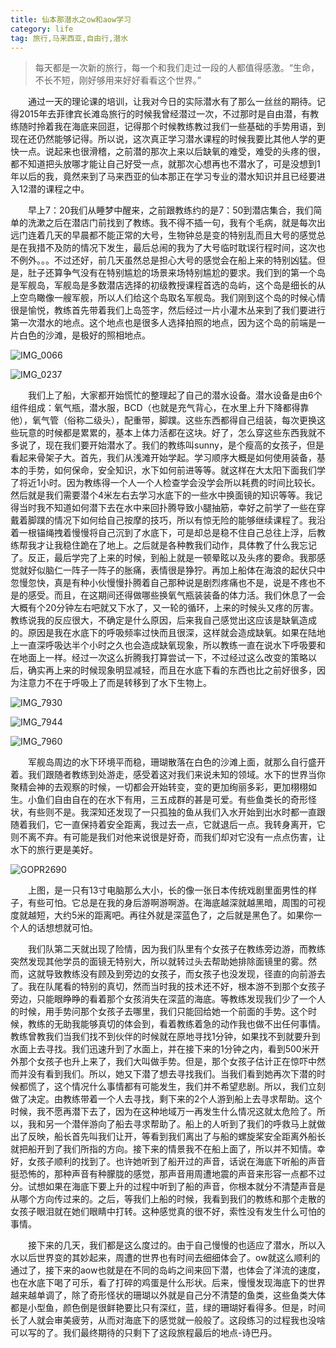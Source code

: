 ```yaml
---
title: 仙本那潜水之ow和aow学习
category: life
tag: 旅行,马来西亚,自由行,潜水
---
```


> 每天都是一次新的旅行，每一个和我们走过一段的人都值得感激。“生命，不长不短，刚好够用来好好看看这个世界。” 

　　通过一天的理论课的培训，让我对今日的实际潜水有了那么一丝丝的期待。记得2015年去菲律宾长滩岛旅行的时候我曾经潜过一次，不过那时是自由潜，有教练随时拎着我在海底来回逛，记得那个时候教练教过我们一些基础的手势用语，到现在还仍然能够记得。所以说，这次真正学习潜水课程的时候我要比其他人学的更快一点。说起来也很滑稽，之前潜的那次上来以后缺氧的难受，难受的头疼的很，都不知道把头放哪才能让自己好受一点，就那次心想再也不潜水了，可是没想到1年以后的我，竟然来到了马来西亚的仙本那正在学习专业的潜水知识并且已经要进入12潜的课程之中。

　　早上7：20我们从睡梦中醒来，之前跟教练约的是7：50到潜店集合，我们简单的洗漱之后在潜店门前找到了教练。我不得不插一句，我有个毛病，就是每次出远门连着几天的早晨都不能正常的大号，生物钟总是变的特别乱而且大号的感觉总是在我措不及防的情况下发生，最后总闹的我为了大号临时耽误行程时间，这次也不例外。。。不过还好，前几天虽然总是担心大号的感觉会在船上来的特别凶猛。但是，肚子还算争气没有在特别尴尬的场景来场特别尴尬的要求。我们到的第一个岛是军舰岛，军舰岛是多数潜店选择的初级教授课程首选的岛屿，这个岛是细长的从上空鸟瞰像一艘军舰，所以人们给这个岛取名军舰岛。我们刚到这个岛的时候心情很是愉悦，教练首先带着我们上岛签字，然后经过一片小灌木丛来到了我们要进行第一次潜水的地点。这个地点也是很多人选择拍照的地点，因为这个岛的前端是一片白色的沙滩，是极好的照相地点。


![IMG_0066](https://ooo.0o0.ooo/2017/01/24/5886f43b2892c.jpg)

![IMG_0237](https://ooo.0o0.ooo/2017/01/24/5886f43b1416d.jpg)



　　我们上了船，大家都开始慌忙的整理起了自己的潜水设备。潜水设备是由6个组件组成：氧气瓶，潜水服，BCD（也就是充气背心，在水里上升下降都得靠他），氧气管（俗称二级头），配重带，脚蹼。这些东西都得自己组装，每次更换这些玩意的时候都是累累的，基本上体力活都在这块。好了，怎么穿这些东西我就不多说了，现在我们要开始潜水了。我们的教练叫sunny，是个瘦高的女孩子，但是看起来骨架子大。首先，我们从浅滩开始学起。学习顺序大概是如何使用装备，基本的手势，如何保命，安全知识，水下如何前进等等。就这样在大太阳下面我们学了将近1小时。因为教练得一个人一个人检查学会没学会所以耗费的时间比较长。然后就是我们需要潜个4米左右去学习水底下的一些水中换面镜的知识等等。我记得当时我不知道如何潜下去在水中来回扑腾导致小腿抽筋，幸好之前学了一些在穿戴着脚蹼的情况下如何给自己按摩的技巧，所以有惊无险的能够继续课程了。我沿着一根锚绳拽着慢慢将自己沉到了水底下，可是却总是稳不住自己总往上浮，后教练帮我才让我稳住跪在了地上。之后就是各种教我们动作，具体教了什么我忘记了。反正，最后学完了上来的时候，到船上就是一顿晕眩以及头疼的要命。我那感觉就好似脑仁一阵子一阵子的胀痛，表情很是狰狞。再加上船体在海浪的起伏只中忽慢忽快，真是有种小伙慢慢扑腾着自己那种说是剧烈疼痛也不是，说是不疼也不是的感受。而且，在这期间还得做哪些换氧气瓶装装备的体力活。我们休息了一会大概有个20分钟左右吧就又下水了，又一轮的循环，上来的时候头又疼的厉害。教练说我的反应很大，不确定是什么原因，后来我自己感觉出这应该是缺氧造成的。原因是我在水底下的呼吸频率过快而且很深，这样就会造成缺氧。如果在陆地上一直深呼吸达半个小时之久也会造成缺氧现象，所以教练一直在说水下呼吸要和在地面上一样。经过一次这么折腾我打算尝试一下，不过经过这么改变的策略以后，确实再上来的时候现象明显减轻，而且在水底下看的东西也比之前好很多，因为注意力不在于呼吸上了而是转移到了水下生物上。

![IMG_7930](https://ooo.0o0.ooo/2017/01/24/5886f43bc38e7.jpg)

![IMG_7944](https://ooo.0o0.ooo/2017/01/24/5886f43c77f92.jpg)


![IMG_7960](https://ooo.0o0.ooo/2017/01/24/5886f43bb14bb.jpg)

　　军舰岛周边的水下环境平而稳，珊瑚散落在白色的沙滩上面，就那么自行盛开着。我们跟随者教练到处游走，感受着这对我们来说未知的领域。水下的世界当你聚精会神的去观察的时候，一切都会开始转变，变的更加绚丽多彩，更加栩栩如生。小鱼们自由自在的在水下有用，三五成群的甚是可爱。有些鱼类长的奇形怪状，有些则不是。我深知还发现了一只孤独的鱼从我们入水开始到出水时都一直跟随着我们，它一直保持着安全距离，我过去一点，它就退后一点。我转身离开，它则不离不弃。有可能是我们对他来说很是好奇，而我们却对它没有一点点伤害，让水下的旅行更是美好。

![GOPR2690](https://ooo.0o0.ooo/2017/01/24/5886f43e88a73.jpg)

　　上图，是一只有13寸电脑那么大小，长的像一张日本传统戏剧里面男性的样子，有些可怕。它总是在我的身后游啊游啊游。在海底越深就越黑暗，周围的可视度就越短，大约5米的距离吧。再往外就是深蓝色了，之后就是黑色了。如果你一个人的话想想就可怕。

　　我们队第二天就出现了险情，因为我们队里有个女孩子在教练旁边游，而教练突然发现其他学员的面镜无特别大，所以就转过头去帮助她排除面镜里的雾。然而，这就导致教练没有顾及到旁边的女孩子，而女孩子也没发现，径直的向前游去了。我在队尾看的特别的真切，然而当时我的技术还不好，根本游不到那个女孩子旁边，只能眼睁睁的看着那个女孩消失在深蓝的海底。等教练发现我们少了一个人的时候，用手势问那个女孩子去哪里，我们只能回给她一个前面的手势。这个时候，教练的无助我能够真切的体会到，看着教练着急的动作我也做不出任何事情。教练曾教我们当我们找不到伙伴的时候就在原地寻找1分钟，如果找不到就要升到水面上去寻找。我们迅速升到了水面上，并在接下来的1分钟之内，看到500米开外那个女孩子也升上来了，我们大叫做手势。但是，那个女孩子估计正在惊吓中然而并没有看到我们。所以，她又下潜了想去寻找我们。当我们看到她再次下潜的时候都慌了，这个情况什么事情都有可能发生，我们并不希望悲剧。所以，我们立刻做了决定。由教练带着一个人去寻找，剩下来的2个人游到船上去寻求帮助。这个时候，我不愿再潜下去了，因为在这种地域万一再发生什么情况这就太危险了。所以，我和另一个潜伴游向了船去寻求帮助了。船上的人听到了我们的呼救马上就做出了反映，船长首先叫我们让开，等看到我们离出了与船的螺旋桨安全距离外船长就把船开到了我们所指的方向。接下来的情景我不在船上面了，所以并不知情。幸好，女孩子顺利的找到了。也许她听到了船开过的声音，话说在海底下听船的声音挺恐怖的，那种声音有种朦胧的感觉，那声音用周遭地震的声音来形容一点都不过分。试想如果在海底下要上升的过程中听到了船的声音，你根本就分不清楚声音是从哪个方向传过来的。之后，等我们上船的时候，我看到我们的教练和那个走散的女孩子眼泪就在她们眼睛中打转。这种感觉真的很不好，索性没有发生什么可怕的事情。

　　接下来的几天，我们都是这么度过的。由于自己慢慢的也适应了潜水，所以入水以后世界变的其妙起来，周遭的世界也有时间去细细体会了。ow就这么顺利的通过了，接下来的aow也就是在不同的岛屿之间来回下潜，也体会了洋流的速度，也在水底下喝了可乐，看了打碎的鸡蛋是什么形状。后来，慢慢发现海底下的世界越来越单调了，除了奇形怪状的珊瑚以外就是自己分不清楚的鱼类，这些鱼类大体都是小型鱼，颜色倒是很鲜艳要比只有深红，蓝，绿的珊瑚好看得多。但是，时间长了人就会审美疲劳，从而对海底下的感觉就一般般了。这段练习的过程我也没啥可以写的了。我们最终期待的只剩下了这段旅程最后的地点-诗巴丹。

